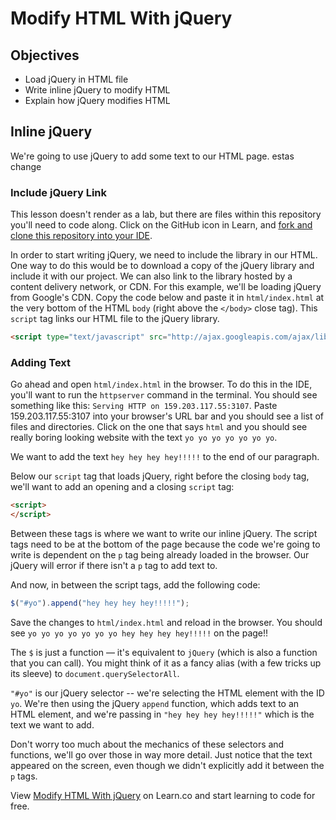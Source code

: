 # Modify HTML With jQuery

## Objectives

+ Load jQuery in HTML file
+ Write inline jQuery to modify HTML
+ Explain how jQuery modifies HTML

## Inline jQuery

We're going to use jQuery to add some text to our HTML page. estas change

### Include jQuery Link

This lesson doesn't render as a lab, but there are files within this repository you'll need to code along. Click on the GitHub icon in Learn, and [fork and clone this repository into your IDE](http://help.learn.co/workflow-tips/github/how-to-manually-open-a-lab).

In order to start writing jQuery, we need to include the library in our HTML. One way to do this would be to download a copy of the jQuery library and include it with our project. We can also link to the library hosted by a content delivery network, or CDN. For this example, we'll be loading jQuery from Google's CDN. Copy the code below and paste it in `html/index.html` at the very bottom of the HTML `body` (right above the `</body>` close tag). This `script` tag links our HTML file to the jQuery library.

```html
<script type="text/javascript" src="http://ajax.googleapis.com/ajax/libs/jquery/1.3/jquery.min.js"></script>
```

### Adding Text

Go ahead and open `html/index.html` in the browser. To do this in the IDE, you'll want to run the `httpserver` command in the terminal. You should see something like this: `Serving HTTP on 159.203.117.55:3107`. Paste 159.203.117.55:3107 into your browser's URL bar and you should see a list of files and directories. Click on the one that says `html` and you should see really boring looking website with the text `yo yo yo yo yo yo yo`.

We want to add the text `hey hey hey hey!!!!!` to the end of our paragraph.

Below our `script` tag that loads jQuery, right before the closing `body` tag, we'll want to add an opening and a closing `script` tag:

```html
<script>
</script>
```

Between these tags is where we want to write our inline jQuery. The script tags need to be at the bottom of the page because the code we're going to write is dependent on the `p` tag being already loaded in the browser. Our jQuery will error if there isn't a `p` tag to add text to.

And now, in between the script tags, add the following code:

```js
$("#yo").append("hey hey hey hey!!!!!");
```

Save the changes to `html/index.html` and reload in the browser. You should see `yo yo yo yo yo yo yo hey hey hey hey!!!!!` on the page!!

The `$` is just a function — it's equivalent to `jQuery` (which is also a function that you can call). You might think of it as a fancy alias (with a few tricks up its sleeve) to `document.querySelectorAll`.

`"#yo"` is our jQuery selector -- we're selecting the HTML element with the ID `yo`. We're then using the jQuery `append` function, which adds text to an HTML element, and we're passing in `"hey hey hey hey!!!!!"` which is the text we want to add.

Don't worry too much about the mechanics of these selectors and functions, we'll go over those in way more detail. Just notice that the text appeared on the screen, even though we didn't explicitly add it between the `p` tags.

<p data-visibility='hidden'>View <a href='https://learn.co/lessons/js-jquery-modify-html-readme' title='Modify HTML With jQuery'>Modify HTML With jQuery</a> on Learn.co and start learning to code for free.</p>
